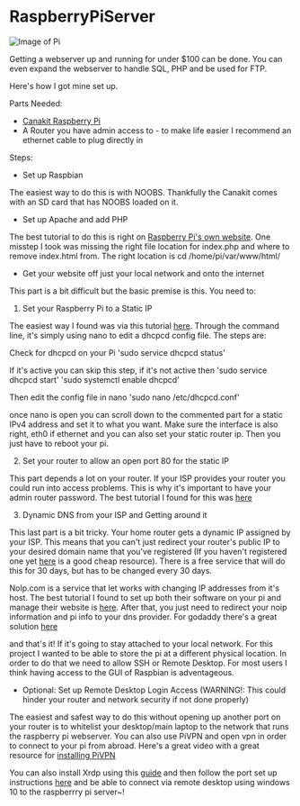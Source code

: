 # RaspberryPiServer

![Image of Pi](https://www.raspberrypi.org/app/uploads/2011/10/Raspi-PGB001-300x267.png)

Getting a webserver up and running for under $100 can be done. You can even expand the webserver to handle SQL, PHP and be used for FTP.

Here's how I got mine set up.

Parts Needed:
* [Canakit Raspberry Pi](https://www.amazon.com/CanaKit-Raspberry-4GB-Basic-Starter/dp/B07VYC6S56/ref=sr_1_5?crid=3QX1KT3VHBFWH&keywords=canakit+raspberry+pi+4+starter+kit+-+4gb+ram&qid=1585493679&sprefix=Canakit+%2Caps%2C170&sr=8-5)
* A Router you have admin access to - to make life easier I recommend an ethernet cable to plug directly in

Steps:
* Set up Raspbian 

The easiest way to do this is with NOOBS. Thankfully the Canakit comes with an SD card that has NOOBS loaded on it.

* Set up Apache and add PHP

The best tutorial to do this is right on [Raspberry Pi's own website](https://www.raspberrypi.org/documentation/remote-access/web-server/apache.md). One misstep I took was missing the right file location for index.php and where to remove index.html from. The right location is cd /home/pi/var/www/html/

* Get your website off just your local network and onto the internet

This part is a bit difficult but the basic premise is this. You need to:

1. Set your Raspberry Pi to a Static IP

The easiest way I found was via this tutorial [here](https://www.ionos.com/digitalguide/server/configuration/provide-raspberry-pi-with-a-static-ip-address/). Through the command line, it's simply using nano to edit a dhcpcd config file. The steps are:

Check for dhcpcd on your Pi
'sudo service dhcpcd status'

If it's active you can skip this step, if it's not active then
'sudo service dhcpcd start'
'sudo systemctl enable dhcpcd'

Then edit the config file in nano
'sudo nano /etc/dhcpcd.conf'

once nano is open you can scroll down to the commented part for a static IPv4 address and set it to what you want. Make sure the interface is also right, eth0 if ethernet and you can also set your static router ip. Then you just have to reboot your pi.

2. Set your router to allow an open port 80 for the static IP

This part depends a lot on your router. If your ISP provides your router you could run into access problems. This is why it's important to have your admin router password. The best tutorial I found for this was [here](https://portforward.com/router.htm)

3. Dynamic DNS from your ISP and Getting around it

This last part is a bit tricky. Your home router gets a dynamic IP assigned by your ISP. This means that you can't just redirect your router's public IP to your desired domain name that you've registered (If you haven't registered one yet [here](www.godaddy.com) is a good cheap resource). There is a free service that will do this for 30 days, but has to be changed every 30 days. 

NoIp.com is a service that let works with changing IP addresses from it's host. The best tutorial I found to set up both their software on your pi and manage their website is [here](https://www.instructables.com/id/Host-your-website-on-Raspberry-pi/). After that, you just need to redirect your noip information and pi info to your dns provider. For godaddy there's a great solution [here](https://ca.godaddy.com/community/Managing-Domains/Dynamic-DNS-Updates/td-p/7862)

and that's it! If it's going to stay attached to your local network. For this project I wanted to be able to store the pi at a different physical location. In order to do that we need to allow SSH or Remote Desktop. For most users I think having access to the GUI of Raspbian is adventageous. 

* Optional: Set up Remote Desktop Login Access (WARNING!: This could hinder your router and network security if not done properly)

The easiest and safest way to do this without opening up another port on your router is to whitelist your desktop/main laptop to the network that runs the raspberry pi webserver. You can also use PiVPN and open vpn in order to connect to your pi from abroad. Here's a great video with a great resource for [installing PiVPN](https://www.youtube.com/watch?v=9LNC393pqyE)

You can also install Xrdp using this [guide](https://linuxize.com/post/how-to-install-xrdp-on-raspberry-pi/) and then follow the port set up instructions [here](https://www.windowscentral.com/how-use-remove-desktop-app-connect-pc-windows-10-0) and be able to connect via remote desktop using windows 10 to the raspberrry pi server~!

